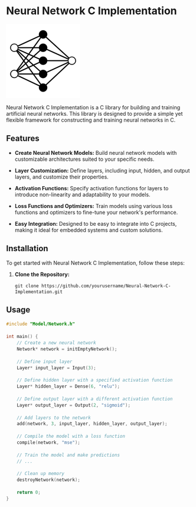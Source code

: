 # Neural Network C Implementation

![Neural Network C Implementation Logo](logo.png)

Neural Network C Implementation is a C library for building and training artificial neural networks. This library is designed to provide a simple yet flexible framework for constructing and training neural networks in C.

## Features

- **Create Neural Network Models:** Build neural network models with customizable architectures suited to your specific needs.

- **Layer Customization:** Define layers, including input, hidden, and output layers, and customize their properties.

- **Activation Functions:** Specify activation functions for layers to introduce non-linearity and adaptability to your models.

- **Loss Functions and Optimizers:** Train models using various loss functions and optimizers to fine-tune your network's performance.

- **Easy Integration:** Designed to be easy to integrate into C projects, making it ideal for embedded systems and custom solutions.

## Installation

To get started with Neural Network C Implementation, follow these steps:

1. **Clone the Repository:**

   ```shell
   git clone https://github.com/yourusername/Neural-Network-C-Implementation.git

## Usage

```c
#include "Model/Network.h"

int main() {
    // Create a new neural network
    Network* network = initEmptyNetwork();

    // Define input layer
    Layer* input_layer = Input(3);

    // Define hidden layer with a specified activation function
    Layer* hidden_layer = Dense(6, "relu");

    // Define output layer with a different activation function
    Layer* output_layer = Output(2, "sigmoid");

    // Add layers to the network
    add(network, 3, input_layer, hidden_layer, output_layer);

    // Compile the model with a loss function
    compile(network, "mse");

    // Train the model and make predictions
    // ...

    // Clean up memory
    destroyNetwork(network);

    return 0;
}
